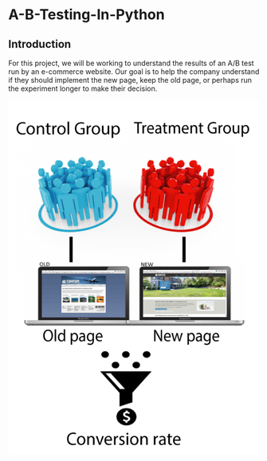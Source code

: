 # A-B-Testing-In-Python
## Introduction

For this project, we will be working to understand the results of an A/B test run by an e-commerce website. Our goal is to help the company understand if they should implement the new page, keep the old page, or perhaps run the experiment longer to make their decision.

![A/B Testing](Ab-picture.png)
